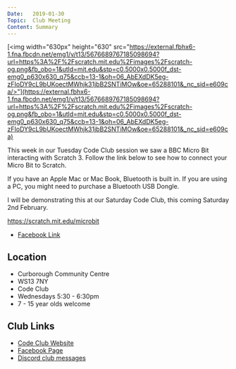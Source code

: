```yaml
---
Date:   2019-01-30
Topic:  Club Meeting
Content: Summary
---
```

[<img width="630px" height="630" src="https://external.fbhx6-1.fna.fbcdn.net/emg1/v/t13/5676689767185098694?url=https%3A%2F%2Fscratch.mit.edu%2Fimages%2Fscratch-og.png&fb_obo=1&utld=mit.edu&stp=c0.5000x0.5000f_dst-emg0_p630x630_q75&ccb=13-1&oh=06_AbEXdDK5eg-zFIoDY9cL9bUKoectMWhjk31jbB2SNTiMOw&oe=65288101&_nc_sid=e609ca/>"](https://external.fbhx6-1.fna.fbcdn.net/emg1/v/t13/5676689767185098694?url=https%3A%2F%2Fscratch.mit.edu%2Fimages%2Fscratch-og.png&fb_obo=1&utld=mit.edu&stp=c0.5000x0.5000f_dst-emg0_p630x630_q75&ccb=13-1&oh=06_AbEXdDK5eg-zFIoDY9cL9bUKoectMWhjk31jbB2SNTiMOw&oe=65288101&_nc_sid=e609ca)

This week in our Tuesday Code Club session we saw a BBC Micro Bit interacting with Scratch 3. Follow the link below to see how to connect your Micro Bit to Scratch.

If you have an Apple Mac or Mac Book, Bluetooth is built in. If you are using a PC, you might need to purchase a Bluetooth USB Dongle.

I will be demonstrating this at our Saturday Code Club, this coming Saturday 2nd February.

https://scratch.mit.edu/microbit

* [Facebook Link](https://www.facebook.com/1481985248595237/posts/1893125030814588/)

## Location

* Curborough Community Centre
* WS13 7NY
* Code Club
* Wednesdays 5:30 - 6:30pm
* 7 - 15 year olds welcome

## Club Links

* [Code Club Website](https://lichfield-code-club.github.io/)
* [Facebook Page](https://www.facebook.com/LichfieldCoders)
* [Discord club messages](https://discord.gg/szz6xGK)
